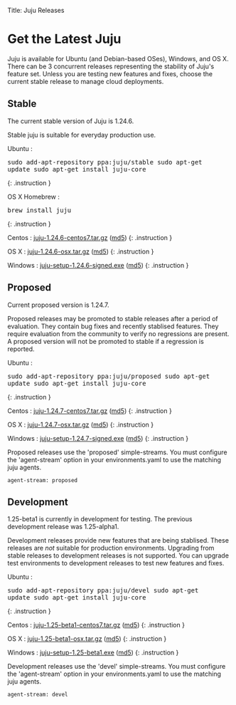 Title: Juju Releases


# Get the Latest Juju

Juju is available for Ubuntu (and Debian-based OSes), Windows, and OS X.
There can be 3 concurrent releases representing the stability of Juju's
feature set. Unless you are testing new features and fixes, choose the
current stable release to manage cloud deployments.


## Stable

The current stable version of Juju is 1.24.6.

Stable juju is suitable for everyday production use.

Ubuntu
: <pre>sudo add-apt-repository ppa:juju/stable
sudo apt-get update
sudo apt-get install juju-core</pre>
{: .instruction }

OS X Homebrew
: <pre>brew install juju</pre>
{: .instruction }

Centos
: [juju-1.24.6-centos7.tar.gz](https://launchpad.net/juju-core/1.24/1.24.6/+download/juju-1.24.6-centos7.tar.gz) ([md5](https://launchpad.net/juju-core/1.24/1.24.6/+download/juju-1.24.6-centos7.tar.gz/+md5))
{: .instruction }

OS X
: [juju-1.24.6-osx.tar.gz](https://launchpad.net/juju-core/1.24/1.24.6/+download/juju-1.24.6-osx.tar.gz) ([md5](https://launchpad.net/juju-core/1.24/1.24.6/+download/juju-1.24.6-osx.tar.gz/+md5))
{: .instruction }

Windows
: [juju-setup-1.24.6-signed.exe](https://launchpad.net/juju-core/1.24/1.24.6/+download/juju-setup-1.24.6.exe) ([md5](https://launchpad.net/juju-core/1.24/1.24.6/+download/juju-setup-1.24.6.exe/+md5))
{: .instruction }


## Proposed

Current proposed version is 1.24.7.

Proposed releases may be promoted to stable releases after a period of
evaluation. They contain bug fixes and recently stablised features. They
require evaluation from the community to verify no regressions are
present. A proposed version will not be promoted to stable if a
regression is reported.

Ubuntu
: <pre>sudo add-apt-repository ppa:juju/proposed
sudo apt-get update
sudo apt-get install juju-core</pre>
{: .instruction }

Centos
: [juju-1.24.7-centos7.tar.gz](https://launchpad.net/juju-core/1.24/1.24.7/+download/juju-1.24.7-centos7.tar.gz) ([md5](https://launchpad.net/juju-core/1.24/1.24.7/+download/juju-1.24.7-centos7.tar.gz/+md5))
{: .instruction }

OS X
: [juju-1.24.7-osx.tar.gz](https://launchpad.net/juju-core/1.24/1.24.7/+download/juju-1.24.7-osx.tar.gz) ([md5](https://launchpad.net/juju-core/1.24/1.24.7/+download/juju-1.24.7-osx.tar.gz/+md5))
{: .instruction }

Windows
: [juju-setup-1.24.7-signed.exe](https://launchpad.net/juju-core/1.24/1.24.7/+download/juju-setup-1.24.7.exe) ([md5](https://launchpad.net/juju-core/1.24/1.24.7/+download/juju-setup-1.24.7.exe/+md5))
{: .instruction }

Proposed releases use the 'proposed' simple-streams. You must configure
the 'agent-stream' option in your environments.yaml to use the matching
juju agents.

```no-highlight
agent-stream: proposed
```

## Development

1.25-beta1 is currently in development for testing.
The previous development release was 1.25-alpha1.

Development releases provide new features that are being stablised.
These releases are *not* suitable for production environments. Upgrading
from stable releases to development releases is not supported. You can
upgrade test environments to development releases to test new features
and fixes.

Ubuntu
: <pre>sudo add-apt-repository ppa:juju/devel
sudo apt-get update
sudo apt-get install juju-core</pre>
{: .instruction }

Centos
: [juju-1.25-beta1-centos7.tar.gz](https://launchpad.net/juju-core/1.25/1.25-beta1/+download/juju-1.25-beta1-centos7.tar.gz) ([md5](https://launchpad.net/juju-core/1.25/1.25-beta1/+download/juju-1.25-beta1-centos7.tar.gz/+md5))
{: .instruction }

OS X
: [juju-1.25-beta1-osx.tar.gz](https://launchpad.net/juju-core/1.25/1.25-beta1/+download/juju-1.25-beta1-osx.tar.gz) ([md5](https://launchpad.net/juju-core/1.25/1.25-beta1/+download/juju-1.25-beta1-osx.tar.gz/+md5))
{: .instruction }

Windows
: [juju-setup-1.25-beta1.exe](https://launchpad.net/juju-core/1.25/1.25-beta1/+download/juju-setup-1.25-beta1.exe) ([md5](https://launchpad.net/juju-core/1.25/1.25-beta1/+download/juju-setup-1.25-beta1.exe/+md5))
{: .instruction }

Development releases use the 'devel' simple-streams. You must configure
the 'agent-stream' option in your environments.yaml to use the matching
juju agents.

```no-highlight
agent-stream: devel
```
